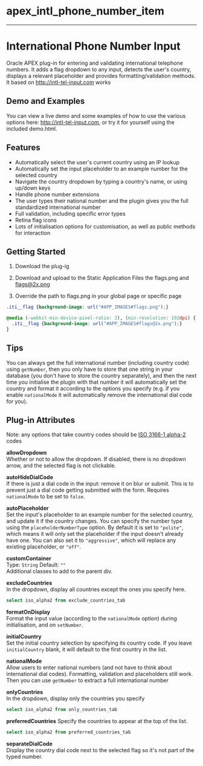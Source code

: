 # apex_intl_phone_number_item

---

# International Phone Number Input
Oracle APEX plug-in for entering and validating international telephone numbers. It adds a flag dropdown to any input, detects the user's country, displays a relevant placeholder and provides formatting/validation methods.
It based on http://intl-tel-input.com works


## Demo and Examples
You can view a live demo and some examples of how to use the various options here: http://intl-tel-input.com, or try it for yourself using the included demo.html.


## Features
* Automatically select the user's current country using an IP lookup
* Automatically set the input placeholder to an example number for the selected country
* Navigate the country dropdown by typing a country's name, or using up/down keys
* Handle phone number extensions
* The user types their national number and the plugin gives you the full standardized international number
* Full validation, including specific error types
* Retina flag icons
* Lots of initialisation options for customisation, as well as public methods for interaction

## Getting Started
1. Download the plug-ig

2. Download and upload to the Static Application Files the flags.png and flags@2x.png

3. Override the path to flags.png in your global page or specific page
  ```css
  .iti__flag {background-image: url("#APP_IMAGES#flags.png");}

  @media (-webkit-min-device-pixel-ratio: 2), (min-resolution: 192dpi) {
    .iti__flag {background-image: url("#APP_IMAGES#flags@2x.png");}
  }
  ```
  ## Tips
You can always get the full international number (including country code) using `getNumber`, then you only have to store that one string in your database (you don't have to store the country separately), and then the next time you initialise the plugin with that number it will automatically set the country and format it according to the options you specify (e.g. if you enable `nationalMode` it will automatically remove the international dial code for you).


## Plug-in Attributes
Note: any options that take country codes should be [ISO 3166-1 alpha-2](http://en.wikipedia.org/wiki/ISO_3166-1_alpha-2) codes  

**allowDropdown**  
Whether or not to allow the dropdown. If disabled, there is no dropdown arrow, and the selected flag is not clickable.

**autoHideDialCode**  
If there is just a dial code in the input: remove it on blur or submit. This is to prevent just a dial code getting submitted with the form. Requires `nationalMode` to be set to `false`.

**autoPlaceholder**  
Set the input's placeholder to an example number for the selected country, and update it if the country changes. You can specify the number type using the `placeholderNumberType` option. By default it is set to `"polite"`, which means it will only set the placeholder if the input doesn't already have one. You can also set it to `"aggressive"`, which will replace any existing placeholder, or `"off"`.

**customContainer**  
Type: `String` Default: `""`  
Additional classes to add to the parent div.

**excludeCountries**   
In the dropdown, display all countries except the ones you specify here.
```sql 
select iso_alpha2 from exclude_countries_tab
```
**formatOnDisplay**  
Format the input value (according to the `nationalMode` option) during initialisation, and on `setNumber`.

**initialCountry**  
Set the initial country selection by specifying its country code.
If you leave `initialCountry` blank, it will default to the first country in the list.

**nationalMode**  
Allow users to enter national numbers (and not have to think about international dial codes). Formatting, validation and placeholders still work. Then you can use `getNumber` to extract a full international number

**onlyCountries**  
In the dropdown, display only the countries you specify
```sql 
select iso_alpha2 from only_countries_tab
```


**preferredCountries**
Specify the countries to appear at the top of the list.
```sql 
select iso_alpha2 from preferred_countries_tab
```

**separateDialCode**   
Display the country dial code next to the selected flag so it's not part of the typed number.
